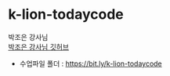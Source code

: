 # k-lion-todaycode
박조은 강사님
\
[박조은 강사님 깃허브](https://github.com/corazzon)
* 수업파일 폴더 : <https://bit.ly/k-lion-todaycode>
